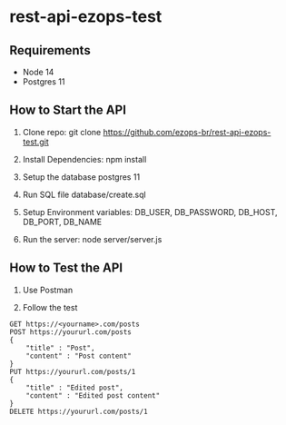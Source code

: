 # rest-api-ezops-test

## Requirements 
- Node 14
- Postgres 11
## How to Start the API

1. Clone repo: git clone https://github.com/ezops-br/rest-api-ezops-test.git

2. Install Dependencies: npm install

3. Setup the database postgres 11

4. Run SQL file database/create.sql

5. Setup Environment variables: DB_USER, DB_PASSWORD, DB_HOST, DB_PORT, DB_NAME

6. Run the server: node server/server.js

## How to Test the API

1. Use Postman

2. Follow the test

```
GET https://<yourname>.com/posts
POST https://yoururl.com/posts
{
    "title" : "Post",
    "content" : "Post content"
}
PUT https://yoururl.com/posts/1
{
    "title" : "Edited post",
    "content" : "Edited post content"
}
DELETE https://yoururl.com/posts/1
```
